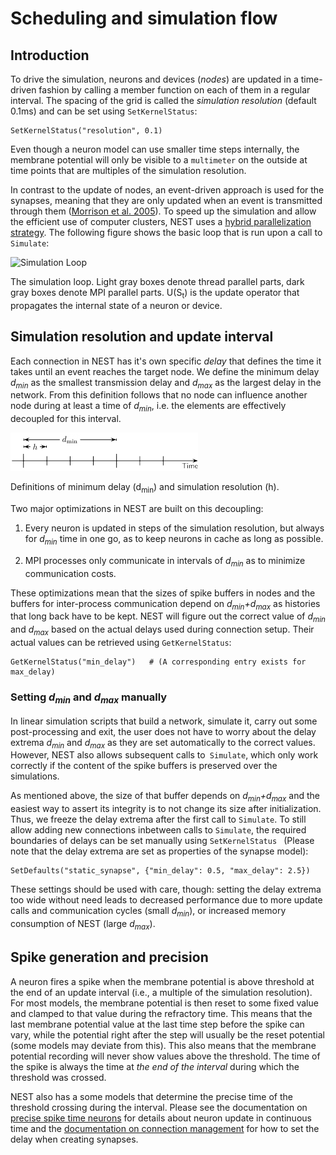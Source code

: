 # Scheduling and simulation flow

## Introduction

To drive the simulation, neurons and devices (*nodes*) are updated in a
time-driven fashion by calling a member function on each of them in a regular
interval. The spacing of the grid is called the *simulation resolution* (default
0.1ms) and can be set using `SetKernelStatus`:

    SetKernelStatus("resolution", 0.1)

Even though a neuron model can use smaller time steps internally, the membrane
potential will only be visible to a `multimeter` on the outside at time points
that are multiples of the simulation resolution.

In contrast to the update of nodes, an event-driven approach is used for the
synapses, meaning that they are only updated when an event is transmitted
through them ([Morrison et al. 2005](http://dx.doi.org/10.1162/0899766054026648)).
To speed up the simulation and allow the efficient use of computer clusters,
NEST uses a [hybrid parallelization strategy](parallel-computing.md).
The following figure shows the basic loop that is run upon a call to `Simulate`:

![Simulation Loop](../../img/simulation-loop-241x300.png)

The simulation loop. Light gray boxes denote thread parallel parts, dark gray
boxes denote MPI parallel parts. U(S<sub>t</sub>) is the update operator that
propagates the internal state of a neuron or device.

## Simulation resolution and update interval

Each connection in NEST has it's own specific *delay* that defines the time it
takes until an event reaches the target node. We define the minimum delay
*d<sub>min</sub>* as the smallest transmission delay and *d<sub>max</sub>* as
the largest delay in the network. From this definition follows that no node can
influence another node during at least a time of *d<sub>min</sub>*, i.e. the
elements are effectively decoupled for this interval.

![Definitions of the minimimum delay and the simulation resolution.](../../img/time_definitions-300x61.png)

Definitions of minimum delay (d<sub>min</sub>) and simulation resolution (h).

Two major optimizations in NEST are built on this decoupling:

1.  Every neuron is updated in steps of the simulation resolution, but always
    for *d<sub>min</sub>* time in one go, as to keep neurons in cache as long as
    possible.

2.  MPI processes only communicate in intervals of *d<sub>min</sub>* as to
    minimize communication costs.

These optimizations mean that the sizes of spike buffers in nodes and the
buffers for inter-process communication depend on
*d<sub>min</sub>+d<sub>max</sub>* as histories that long back have to be kept.
NEST will figure out the correct value of *d<sub>min</sub>* and
*d<sub>max</sub>* based on the actual delays used during connection setup.
Their actual values can be retrieved using `GetKernelStatus`:

    GetKernelStatus("min_delay")   # (A corresponding entry exists for max_delay)

### Setting *d<sub>min</sub>* and *d<sub>max</sub>* manually

In linear simulation scripts that build a network, simulate it, carry out some
post-processing and exit, the user does not have to worry about the delay
extrema *d<sub>min</sub>* and *d<sub>max</sub>* as they are set automatically to
the correct values. However, NEST also allows subsequent calls to` Simulate`,
which only work correctly if the content of the spike buffers is preserved over
the simulations.

As mentioned above, the size of that buffer depends on *d<sub>min</sub>+d<sub>max</sub>*
and the easiest way to assert its integrity is to not change its size after
initialization. Thus, we freeze the delay extrema after the first call to
`Simulate`. To still allow adding new connections inbetween calls to `Simulate`,
the required boundaries of delays can be set manually using `SetKernelStatus `
(Please note that the delay extrema are set as properties of the synapse model):

    SetDefaults("static_synapse", {"min_delay": 0.5, "max_delay": 2.5})

These settings should be used with care, though: setting the delay extrema too
wide without need leads to decreased performance due to more update calls and
communication cycles (small *d<sub>min</sub>*), or increased memory consumption
of NEST (large *d<sub>max</sub>*).

## Spike generation and precision

A neuron fires a spike when the membrane potential is above threshold at the end of an
update interval (i.e., a multiple of the simulation resolution). For most models, the
membrane potential is then reset to some fixed value and clamped to that value during
the refractory time. This means that the last membrane potential value at the last time
step before the spike can vary, while the potential right after the step will usually
be the reset potential (some models may deviate from this). This also means that the
membrane potential recording will never show values above the threshold. The time of
the spike is always the time at *the end of the interval* during which the threshold was
crossed.

NEST also has a some models that determine the precise time of the threshold crossing
during the interval. Please see the documentation on [precise spike time neurons](simulations-with-precise-spike-times.md)
for details about neuron update in continuous time and the [documentation on connection management](connection-management.md)
for how to set the delay when creating synapses.
